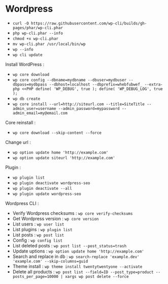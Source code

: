 # Wordpress

* `curl -O https://raw.githubusercontent.com/wp-cli/builds/gh-pages/phar/wp-cli.phar`
* `php wp-cli.phar --info`
* `chmod +x wp-cli.phar`
* `mv wp-cli.phar /usr/local/bin/wp`
* `wp --info`
* `wp cli update`


Install WordPress :
* `wp core download`
* `wp core config --dbname=mydbname --dbuser=mydbuser --dbpass=mydbpass --dbhost=localhost --dbprefix=whebfubwef_ --extra-php <<PHP
define( 'WP_DEBUG', true );
define( 'WP_DEBUG_LOG', true );
`
* `wp db create`
* `wp core install --url=http://siteurl.com --title=SiteTitle --admin_user=username --admin_password=mypassword --admin_email=my@email.com`


Core reinstall :
* `wp core download --skip-content --force`


Change url :
* `wp option update home 'http://example.com'`
* `wp option update siteurl 'http://example.com'`


Plugin :
* `wp plugin list`
* `wp plugin deactivate wordpress-seo`
* `wp plugin deactivate --all`
* `wp plugin update wordpress-seo`


Wordpress CLI :
* Verify Wordpress checksums : `wp core verify-checksums`
* Get Wordpress version : `wp core version`
* List users : `wp user list`
* List plugins : `wp plugin list`
* List posts : `wp post list`
* Config : `wp config list`
* List deleted posts : `wp post list --post_status=trash`
* Update uptions : `wp option update home 'http://example.com'`
* Search and replace in db : `wp search-replace 'example.dev' 'example.com' --skip-columns=guid`
* Theme install : `wp theme install twentytwentyone --activate`
* Delete all products : `wp post list --field=ID --post_type=product --posts_per_page=10000 | xargs wp post delete --force`
